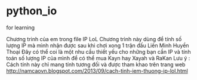 # python_io
for learning

Chương trinh của em trong file IP LoL
Chương trình này dùng để tính số lượng IP mà mình nhận được sau khi chơi xong 1 trận đấu Liên Minh Huyền Thoại
Đây có thể coi là một nhu cầu thiết yếu cho những bạn cần IP và tính toán số lượng IP của mình để có thể mua Kayn hay Xayah và RaKan
Lưu ý : Cách tính này chỉ mang tính tương đối và được tham khao trên trang web http://namcaovn.blogspot.com/2013/09/cach-tinh-iem-thuong-ip-lol.html

